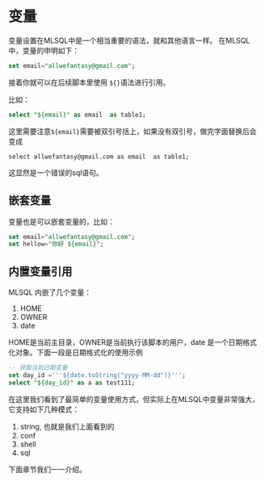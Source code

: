 # 变量

变量设置在MLSQL中是一个相当重要的语法，就和其他语言一样。 在MLSQL中，变量的申明如下：

```sql
set email="allwefantasy@gmail.com";
```

接着你就可以在后续脚本里使用 `${}`语法进行引用。

比如：

```sql
select "${email}" as email  as table1;
```

这里需要注意`${email}`需要被双引号括上，如果没有双引号，做完字面替换后会变成

```
select allwefantasy@gmail.com as email  as table1;
```
这显然是一个错误的sql语句。

## 嵌套变量

变量也是可以嵌套变量的，比如：

```sql
set email="allwefantasy@gmail.com";
set hellow="你好 ${email}";
```

## 内置变量引用
MLSQL 内嵌了几个变量：

1. HOME
2. OWNER
3. date

HOME是当前主目录，OWNER是当前执行该脚本的用户，date 是一个日期格式化对象。下面一段是日期格式化的使用示例

```sql
-- 获取当前日期变量
set day_id ='''${date.toString("yyyy-MM-dd")}''';
select "${day_id}" as a as test111;
```

在这里我们看到了最简单的变量使用方式，但实际上在MLSQL中变量非常强大，它支持如下几种模式：

1. string, 也就是我们上面看到的
2. conf 
3. shell
4. sql

下面章节我们一一介绍。
